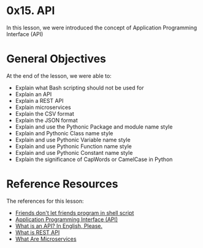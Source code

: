 # 0x15. API
In this lesson, we were introduced the concept of Application Programming Interface (API)

# General Objectives
At the end of the lesson, we were able to:

- Explain what Bash scripting should not be used for
- Explain an API
- Explain a REST API
- Explain microservices
- Explain the CSV format
- Explain the JSON format
- Explain and use the Pythonic Package and module name style
- Explain and Pythonic Class name style
- Explain and use Pythonic Variable name style
- Explain and use Pythonic Function name style
- Explain and use Pythonic Constant name style
- Explain the significance of CapWords or CamelCase in Python

# Reference Resources
The references for this lesson:
- [Friends don't let friends program in shell script](https://www.turnkeylinux.org/blog/friends-dont-let-friends-program-shell-script)
- [Application Programming Interface (API)](https://www.webopedia.com/definitions/api/)
- [What is an API? In English, Please.](https://www.freecodecamp.org/news/what-is-an-api-in-english-please-b880a3214a82/)
- [What is REST API](https://www.sitepoint.com/rest-api/)
- [What Are Microservices](https://smartbear.com/learn/api-design/microservices/)